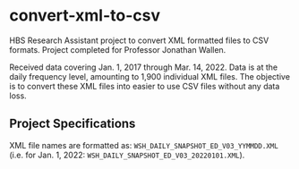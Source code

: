 # convert-xml-to-csv
HBS Research Assistant project to convert XML formatted files to CSV formats. Project completed for Professor Jonathan Wallen.

Received data covering Jan. 1, 2017 through Mar. 14, 2022. Data is at the daily frequency level, amounting to 1,900 individual XML files. The objective is to convert these XML files into easier to use CSV files without any data loss.

## Project Specifications

XML file names are formatted as: `WSH_DAILY_SNAPSHOT_ED_V03_YYMMDD.XML` (i.e. for Jan. 1, 2022: `WSH_DAILY_SNAPSHOT_ED_V03_20220101.XML`).
